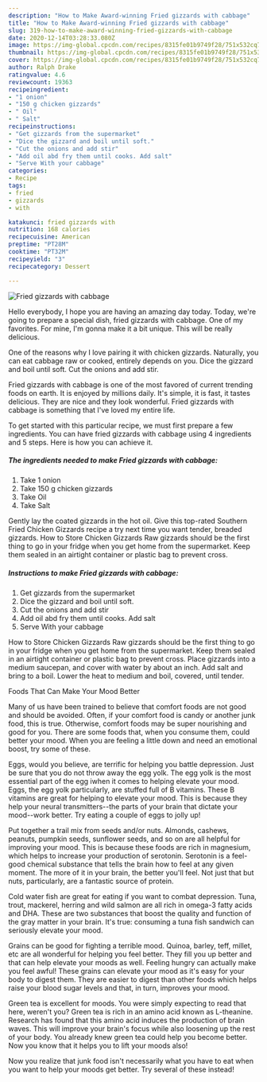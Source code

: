 ```yaml
---
description: "How to Make Award-winning Fried gizzards with cabbage"
title: "How to Make Award-winning Fried gizzards with cabbage"
slug: 319-how-to-make-award-winning-fried-gizzards-with-cabbage
date: 2020-12-14T03:28:33.080Z
image: https://img-global.cpcdn.com/recipes/8315fe01b9749f28/751x532cq70/fried-gizzards-with-cabbage-recipe-main-photo.jpg
thumbnail: https://img-global.cpcdn.com/recipes/8315fe01b9749f28/751x532cq70/fried-gizzards-with-cabbage-recipe-main-photo.jpg
cover: https://img-global.cpcdn.com/recipes/8315fe01b9749f28/751x532cq70/fried-gizzards-with-cabbage-recipe-main-photo.jpg
author: Ralph Drake
ratingvalue: 4.6
reviewcount: 19363
recipeingredient:
- "1 onion"
- "150 g chicken gizzards"
- " Oil"
- " Salt"
recipeinstructions:
- "Get gizzards from the supermarket"
- "Dice the gizzard and boil until soft."
- "Cut the onions and add stir"
- "Add oil abd fry them until cooks. Add salt"
- "Serve With your cabbage"
categories:
- Recipe
tags:
- fried
- gizzards
- with

katakunci: fried gizzards with 
nutrition: 168 calories
recipecuisine: American
preptime: "PT28M"
cooktime: "PT32M"
recipeyield: "3"
recipecategory: Dessert

---
```



![Fried gizzards with cabbage](https://img-global.cpcdn.com/recipes/8315fe01b9749f28/751x532cq70/fried-gizzards-with-cabbage-recipe-main-photo.jpg)

Hello everybody, I hope you are having an amazing day today. Today, we're going to prepare a special dish, fried gizzards with cabbage. One of my favorites. For mine, I'm gonna make it a bit unique. This will be really delicious.

One of the reasons why I love pairing it with chicken gizzards. Naturally, you can eat cabbage raw or cooked, entirely depends on you. Dice the gizzard and boil until soft. Cut the onions and add stir.

Fried gizzards with cabbage is one of the most favored of current trending foods on earth. It is enjoyed by millions daily. It's simple, it is fast, it tastes delicious. They are nice and they look wonderful. Fried gizzards with cabbage is something that I've loved my entire life.


To get started with this particular recipe, we must first prepare a few ingredients. You can have fried gizzards with cabbage using 4 ingredients and 5 steps. Here is how you can achieve it.

<!--inarticleads1-->

##### The ingredients needed to make Fried gizzards with cabbage:

1. Take 1 onion
1. Take 150 g chicken gizzards
1. Take  Oil
1. Take  Salt


Gently lay the coated gizzards in the hot oil. Give this top-rated Southern Fried Chicken Gizzards recipe a try next time you want tender, breaded gizzards. How to Store Chicken Gizzards Raw gizzards should be the first thing to go in your fridge when you get home from the supermarket. Keep them sealed in an airtight container or plastic bag to prevent cross. 

<!--inarticleads2-->

##### Instructions to make Fried gizzards with cabbage:

1. Get gizzards from the supermarket
1. Dice the gizzard and boil until soft.
1. Cut the onions and add stir
1. Add oil abd fry them until cooks. Add salt
1. Serve With your cabbage


How to Store Chicken Gizzards Raw gizzards should be the first thing to go in your fridge when you get home from the supermarket. Keep them sealed in an airtight container or plastic bag to prevent cross. Place gizzards into a medium saucepan, and cover with water by about an inch. Add salt and bring to a boil. Lower the heat to medium and boil, covered, until tender. 

Foods That Can Make Your Mood Better


Many of us have been trained to believe that comfort foods are not good and should be avoided. Often, if your comfort food is candy or another junk food, this is true. Otherwise, comfort foods may be super nourishing and good for you. There are some foods that, when you consume them, could better your mood. When you are feeling a little down and need an emotional boost, try some of these.

Eggs, would you believe, are terrific for helping you battle depression. Just be sure that you do not throw away the egg yolk. The egg yolk is the most essential part of the egg iwhen it comes to helping elevate your mood. Eggs, the egg yolk particularly, are stuffed full of B vitamins. These B vitamins are great for helping to elevate your mood. This is because they help your neural transmitters--the parts of your brain that dictate your mood--work better. Try eating a couple of eggs to jolly up!

Put together a trail mix from seeds and/or nuts. Almonds, cashews, peanuts, pumpkin seeds, sunflower seeds, and so on are all helpful for improving your mood. This is because these foods are rich in magnesium, which helps to increase your production of serotonin. Serotonin is a feel-good chemical substance that tells the brain how to feel at any given moment. The more of it in your brain, the better you'll feel. Not just that but nuts, particularly, are a fantastic source of protein.

Cold water fish are great for eating if you want to combat depression. Tuna, trout, mackerel, herring and wild salmon are all rich in omega-3 fatty acids and DHA. These are two substances that boost the quality and function of the gray matter in your brain. It's true: consuming a tuna fish sandwich can seriously elevate your mood. 

Grains can be good for fighting a terrible mood. Quinoa, barley, teff, millet, etc are all wonderful for helping you feel better. They fill you up better and that can help elevate your moods as well. Feeling hungry can actually make you feel awful! These grains can elevate your mood as it's easy for your body to digest them. They are easier to digest than other foods which helps raise your blood sugar levels and that, in turn, improves your mood.

Green tea is excellent for moods. You were simply expecting to read that here, weren't you? Green tea is rich in an amino acid known as L-theanine. Research has found that this amino acid induces the production of brain waves. This will improve your brain's focus while also loosening up the rest of your body. You already knew green tea could help you become better. Now you know that it helps you to lift your moods also!

Now you realize that junk food isn't necessarily what you have to eat when you want to help your moods get better. Try several of these instead!

